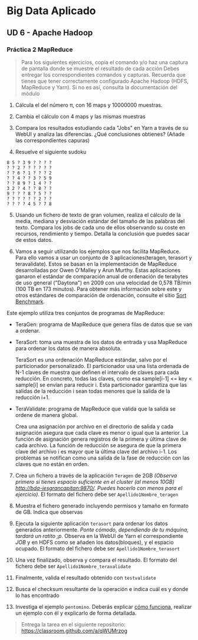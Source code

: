 # Big Data Aplicado
## UD 6 - Apache Hadoop
### Práctica 2 MapReduce

> Para los siguientes ejercicios, copia el comando y/o haz una captura de pantalla donde se muestre el resultado de cada acción
> Debes entregar los correspondientes comandos y capturas.
> Recuerda que tienes que tener correctamente configurado Apache Hadoop (HDFS, MapReduce y Yarn). Si no es así, consulta la documentación del módulo

1. Cálcula el del número π, con 16 maps y 10000000 muestras.
   
2. Cambia el cálculo con 4 maps y las mismas muestras
   
3. Compara los resultados estudiando cada "Jobs" en Yarn a través de su WebUI y analiza las diferencias. ¿Qué conclusiones obtienes? (Añade las correspondientes capuras)

4. Resuelve el siguiente sudoku

```
8 5 ? 3 9 ? ? ? ?
? ? 2 ? ? ? ? ? ?
? ? 6 ? 1 ? ? ? 2
? ? 4 ? ? 3 ? 5 9
? ? 8 9 ? 1 4 ? ?
3 2 ? 4 ? ? 8 ? ?
9 ? ? ? 8 ? 5 ? ?
? ? ? ? ? ? 2 ? ?
? ? ? ? 4 5 ? 7 8
```

5. Usando un fichero de texto de gran volumen, realiza el cálculo de la media, mediana y desviación estándar del tamaño de las palabras del texto. Compara los jobs de cada uno de ellos observando su coste en recursos, rendimiento y tiempo. Detalla la conclusión que puedes sacar de estos datos.

6. Vamos a seguir utilizando los ejemplos que nos facilita MapReduce. Para ello vamos a usar un conjunto de 3 aplicaciones(teragen, terasort y teravalidate). Estos se basan en la implementación de MapReduce desarrolladas por Owen O'Malley y Arun Murthy. Estas aplicaciones ganaron el estándar de comparación anual de ordenación de terabytes de uso general ("Daytona") en 2009 con una velocidad de 0,578 TB/min (100 TB en 173 minutos). Para obtener más información sobre este y otros estándares de comparación de ordenación, consulte el sitio [Sort Benchmark](https://sortbenchmark.org/).

Este ejemplo utiliza tres conjuntos de programas de MapReduce:

- TeraGen: programa de MapReduce que genera filas de datos que se van a ordenar.

- TeraSort: toma una muestra de los datos de entrada y usa MapReduce para ordenar los datos de manera absoluta.

    TeraSort es una ordenación MapReduce estándar, salvo por el particionador personalizado. El particionador usa una lista ordenada de N-1 claves de muestra que definen el intervalo de claves para cada reducción. En concreto, todas las claves, como esa sample[i-1] <= key < sample[i] se envían para reducir i. Esta particionador garantiza que las salidas de la reducción i sean todas menores que la salida de la reducción i+1.

- TeraValidate: programa de MapReduce que valida que la salida se ordene de manera global.

    Crea una asignación por archivo en el directorio de salida y cada asignación asegura que cada clave es menor o igual que la anterior. La función de asignación genera registros de la primera y última clave de cada archivo. La función de reducción se asegura de que la primera clave del archivo i es mayor que la última clave del archivo i-1. Los problemas se notifican como una salida de la fase de reducción con las claves que no están en orden.


7. Crea un fichero a través de la aplicación `Teragen` de 2GB _(Observa primero si tienes espacio suficiente en el cluster (al menos 10GB) [http://bda-iesgrancapitan:9870/](http://bda-iesgrancapitan:9870/). Puedes hacerlo con menos para el ejercicio)_. El formato del fichero debe ser `Apellido1Nombre_teragen`

8. Muestra el fichero generado incluyendo permisos y tamaño en formato de GB. Indica que observas

9. Ejecuta la siguiente aplicación `terasort` para ordenar los datos generados anteriormente. _Ponte cómodo, dependiendo de tu máquina, tardará un ratito ;p_. Observa en la WebUI de Yarn el correspondiente _JOB_ y en HDFS como se añaden los datos(bloques), y el espacio ocupado. El formato del fichero debe ser `Apellido1Nombre_terasort`

10. Una vez finalizado, observa y compara el resultado. El formato del fichero debe ser `Apellido1Nombre_teravalidate`

11. Finalmente, valida el resultado obtenido con `testvalidate`

13. Busca el checksum resultante de la operación e indica cuál es y donde lo has encontrado

14. Investiga el ejemplo `pentomino`. Deberás explicar [cómo funciona](https://es.wikipedia.org/wiki/Pentomin%C3%B3), realizar un ejemplo con él y explicarlo de forma detallada.

>Entrega la tarea en el siguiente repositorio: https://classroom.github.com/a/qWUMrzog